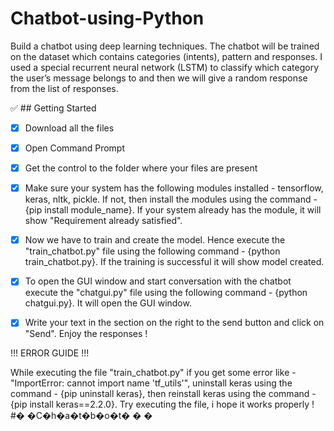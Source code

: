 # Chatbot-using-Python
Build a chatbot using deep learning techniques. The chatbot will be trained on the dataset which contains categories (intents), pattern and responses. I used a special recurrent neural network (LSTM) to classify which category the user’s message belongs to and then we will give a random response from the list of responses.

:white_check_mark: ## Getting Started 

- [x] Download all the files

- [x] Open Command Prompt

- [x] Get the control to the folder where your files are present

- [x] Make sure your system has the following modules installed - 
tensorflow, keras, nltk, pickle. If not, then install the modules using the command - {pip install module_name}. If your system already has the module, it will show "Requirement already satisfied".

- [x] Now we have to train and create the model. Hence execute the "train_chatbot.py" file using the following command - {python train_chatbot.py}. If the training is successful it will show model created. 

- [x] To open the GUI window and start conversation with the chatbot execute the "chatgui.py" file using the following command - {python chatgui.py}. It will open the GUI  window. 

- [x] Write your text in the section on the right to the send button and click on "Send". Enjoy the responses !  


!!! ERROR GUIDE !!!

While executing the file "train_chatbot.py" if you get some error like - "ImportError: cannot import name 'tf_utils'", uninstall keras using the command - {pip uninstall keras}, then reinstall keras using the command - {pip install keras==2.2.0}. Try executing the file, i hope it works properly ! 
#� �C�h�a�t�b�o�t�
�
�
